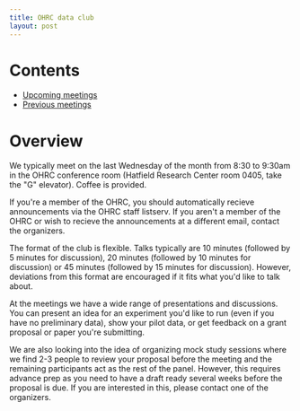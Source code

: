```yaml
---
title: OHRC data club
layout: post
---
```

# Contents

* [Upcoming meetings](upcoming.md)
* [Previous meetings](previous.md)

# Overview

We typically meet on the last Wednesday of the month from 8:30 to 9:30am in the OHRC conference room (Hatfield Research Center room 0405, take the "G" elevator). Coffee is provided.

If you're a member of the OHRC, you should automatically recieve announcements via the OHRC staff listserv. If you aren't a member of the OHRC or wish to recieve the announcements at a different email, contact the organizers.

The format of the club is flexible. Talks typically are 10 minutes (followed by 5 minutes for discussion), 20 minutes (followed by 10 minutes for discussion) or 45 minutes (followed by 15 minutes for discussion).  However, deviations from this format are encouraged if it fits what you'd like to talk about.

At the meetings we have a wide range of presentations and discussions.  You can present an idea for an experiment you'd like to run (even if you have no preliminary data), show your pilot data, or get feedback on a grant proposal or paper you're submitting.

We are also looking into the idea of organizing mock study sessions where we find 2-3 people to review your proposal before the meeting and the remaining participants act as the rest of the panel.  However, this requires advance prep as you need to have a draft ready several weeks before the proposal is due. If you are interested in this, please contact one of the organizers.
